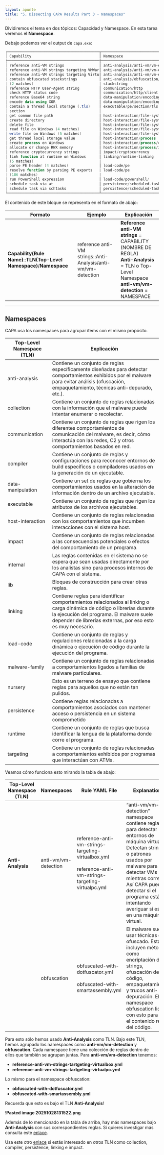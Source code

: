 ```yaml
---
layout: apunte
title: "5. Dissecting CAPA Results Part 3 - Namespaces"
---
```


Dividiremos el tema en dos tópicos: Capacidad y Namespace. En esta tarea veremos el **Namespace**.

Debajo podemos ver el output de `capa.exe`:

```powershell
┌──────────────────────────────────────────┬────────────────────────────────────┐
│ Capability                               │ Namespace                          │
├──────────────────────────────────────────┼────────────────────────────────────┤
│ reference anti-VM strings                │ anti-analysis/anti-vm/vm-detection │
│ reference anti-VM strings targeting VMWar│ anti-analysis/anti-vm/vm-detection │
│ reference anti-VM strings targeting Virtu│ anti-analysis/anti-vm/vm-detection │
│ contain obfuscated stackstrings          │ anti-analysis/obfuscation/string/  │
| (2 matches)                              | stackstring                        |
│ reference HTTP User-Agent string         │ communication/http                 │
│ check HTTP status code                   │ communication/http/client          │
│ reference Base64 string                  │ data-manipulation/encoding/base64  │
│ encode data using XOR                    │ data-manipulation/encoding/xor     │
│ contain a thread local storage (.tls)    │ executable/pe/section/tls          │
| section                                  |                                    |
│ get common file path                     │ host-interaction/file-system       │
│ create directory                         │ host-interaction/file-system/create│
│ delete file                              │ host-interaction/file-system/delete│
│ read file on Windows (4 matches)         │ host-interaction/file-system/read  │
│ write file on Windows (5 matches)        │ host-interaction/file-system/write │
│ get thread local storage value           │ host-interaction/process           │
│ create process on Windows                │ host-interaction/process/create    │
│ allocate or change RWX memory            │ host-interaction/process/inject    │
│ reference cryptocurrency strings         │ impact/cryptocurrency              │
│ link function at runtime on Windows      │ linking/runtime-linking            │
| (5 matches)                              |                                    |
│ parse PE header (4 matches)              │ load-code/pe                       │
│ resolve function by parsing PE exports   | load-code/pe                       │
| (186 matches)                            |                                    |
│ run PowerShell expression                │ load-code/powershell/              │
│ schedule task via at                     │ persistence/scheduled-tasks        │
│ schedule task via schtasks               │ persistence/scheduled-tasks        │
└──────────────────────────────────────────┴────────────────────────────────────┘
```

El contenido de este bloque se representa en el formato de abajo:

| Formato                                                               | Ejemplo                                                       | Explicación                                                                                                                                               |
| --------------------------------------------------------------------- | ------------------------------------------------------------- | --------------------------------------------------------------------------------------------------------------------------------------------------------- |
| **Capability(Rule Name)**::**TLN(Top-Level Namespace)**/**Namespace** | reference anti-VM strings::Anti-Analysis/anti-vm/vm-detection | **Reference anti-VM strings** = CAPABILITY (NOMBRE DE REGLA)  <br>**Anti-Analysis** = TLN o Top-Level Namespace  <br>**anti-vm/vm-detection** = NAMESPACE |

----------------------------
<h2>Namespaces</h2>
CAPA usa los namespaces para agrupar ítems con el mismo propósito.

| Top-Level Namespace (TLN) | Explicación                                                                                                                                                                                                                        |
| ------------------------- | ---------------------------------------------------------------------------------------------------------------------------------------------------------------------------------------------------------------------------------- |
| anti-analysis             | Contiene un conjunto de reglas específicamente diseñadas para detectar comportamientos exhibidos por el malware para evitar análisis (ofuscación, empaquetamiento, técnicas anti-depurado, etc.).                                  |
| collection                | Contiene un conjunto de reglas relacionadas con la información que el malware puede intentar enumerar o recolectar.                                                                                                                |
| communication             | Contiene un conjunto de reglas que rigen los diferentes comportamientos de comunicación del malware, es decir, cómo interactúa con las redes, C2 y otros comportamientos basados en red.                                           |
| compiler                  | Contiene un conjunto de reglas y configuraciones para reconocer entornos de build específicos o compiladores usados en la generación de un ejecutable.                                                                             |
| data-manipulation         | Contiene un set de reglas que gobierna los comportamientos usados en la alteración de información dentro de un archivo ejecutable.                                                                                                 |
| executable                | Contiene un conjunto de reglas que rigen los atributos de los archivos ejecutables.                                                                                                                                                |
| host-interaction          | Contiene un conjunto de reglas relacionadas con los comportamientos que incumben interacciones con el sistema host.                                                                                                                |
| impact                    | Contiene un conjunto de reglas relacionadas a las consecuencias potenciales o efectos del comportamiento de un programa.                                                                                                           |
| internal                  | Las reglas contenidas en el sistema no se espera que sean usadas directamente por los analistas sino para procesos internos de CAPA con el sistema.                                                                                |
| lib                       | Bloques de construcción para crear otras reglas.                                                                                                                                                                                   |
| linking                   | Contiene reglas para identificar comportamientos relacionados al linking o carga dinámica de código o librerías durante la ejecución del programa. El malware suele depender de librerías externas, por eso esto es muy necesario. |
| load-code                 | Contiene un conjunto de reglas y regulaciones relacionadas a la carga dinámica o ejecución de código durante la ejecución del programa.                                                                                            |
| malware-family            | Contiene un conjunto de reglas relacionadas a comportamientos ligados a familias de malware particulares.                                                                                                                          |
| nursery                   | Esto es un terreno de ensayo que contiene reglas para aquellos que no están tan pulidos.                                                                                                                                           |
| persistence               | Contiene reglas relacionadas a comportamientos asociados con mantener acceso o persistencia en un sistema comprometido                                                                                                             |
| runtime                   | Contiene un conjunto de reglas que busca identificar la lengua de la plataforma donde corre el programa.                                                                                                                           |
| targeting                 | Contiene un conjunto de reglas relacionadas a comportamientos exhibidos por programas que interactúan con ATMs.                                                                                                                    |

Veamos cómo funciona esto mirando la tabla de abajo:

| Top-Level Namespace (TLN) | Namespaces           | Rule YAML File                                                                                                  | Explanation                                                                                                                                                                                                                                                                    |
| ------------------------- | -------------------- | --------------------------------------------------------------------------------------------------------------- | ------------------------------------------------------------------------------------------------------------------------------------------------------------------------------------------------------------------------------------------------------------------------------ |
| **Anti-Analysis**         | anti-vm/vm-detection | reference-anti-vm-strings-targeting-virtualbox.yml  <br>  <br>reference-anti-vm-strings-targeting-virtualpc.yml | “anti-vm/vm-detection” namespace contiene reglas para detectar entornos de máquina virtual. Detectan strings o patrones usados por malware para detectar VMs mientras corren. Así CAPA puede detectar si el programa está intentando averiguar si está en una máquina virtual. |
|                           | obfuscation          | obfuscated-with-dotfuscator.yml  <br>  <br>obfuscated-with-smartassembly.yml                                    | El malware suele usar técnicas de ofuscado. Estas incluyen métodos como encriptación de strings, ofuscación del código, empaquetamiento y trucos anti-depuración. El namespace obfuscation lidia con esto para ver el contenido real del código.                               |

Para esto sólo hemos usado **Anti-Analysis** como TLN. Bajo este TLN, hemos agrupado los namespaces como **anti-vm/vm-detection** y **obfuscation**. Cada namespace tiene una colección de reglas dentro de ellos que también se agrupan juntas. Para **anti-vm/vm-detection** tenemos:

- **reference-anti-vm-strings-tartgeting-virtualbox.yml**
- **reference-anti-vm-strings-tartgeting-virtualpc.yml**

Lo mismo para el namespace obfuscation:

- **obfuscated-with-dotfuscator.yml**
- **obfuscated-with-smartassembly.yml**

Recuerda que esto es bajo el TLN **Anti-Analysis**!

!**Pasted image 20251028131522.png**

Además de lo mencionado en la tabla de arriba, hay más namespaces bajo **Anti-Analysis** con sus correspondientes reglas. Si quieres investigar más consulta este [enlace](https://github.com/MBCProject/capa-rules-1/tree/master/anti-analysis).

Usa este otro [enlace](https://github.com/MBCProject/capa-rules-1?tab=readme-ov-file#namespace-organization) si estás interesado en otros TLN como collection, compiler, persistence, linking e impact.